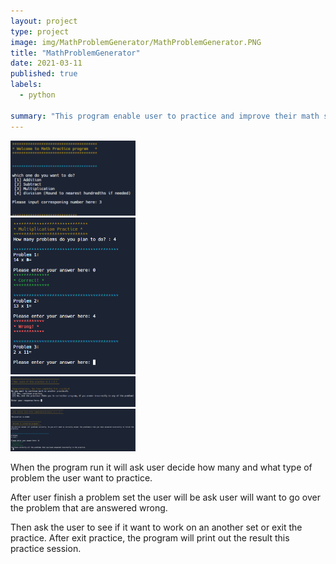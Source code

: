```yaml
---
layout: project
type: project
image: img/MathProblemGenerator/MathProblemGenerator.PNG
title: "MathProblemGenerator"
date: 2021-03-11
published: true
labels:
  - python

summary: "This program enable user to practice and improve their math skills by generating problems for user to answer."
---
```


<div class="text-center p-4">
  <img width="200px" src="img/MathProblemGenerator/Mathgen 1.PNG" class="img-thumbnail" >
 
</div>

<div class="text-center p-4">
  
  <img width="200px" src="img/MathProblemGenerator/Mathgen 2.PNG" class="img-thumbnail" >
 
</div>


<div class="text-center p-4">

  <img width="200px" src="img/MathProblemGenerator/Mathgen3.PNG" class="img-thumbnail" >

</div>


<div class="text-center p-4">
  
  <img width="200px" src="img/MathProblemGenerator/Mathgen 4.PNG" class="img-thumbnail" >
</div>

When the program run it will ask user decide how many and what type of problem the user want to practice.

After user finish a problem set the user will be ask user will want to go over the problem that are answered wrong.

Then ask the user to see if it want to work on an another set or exit the practice. After exit practice, the program will print out the result this practice session.




